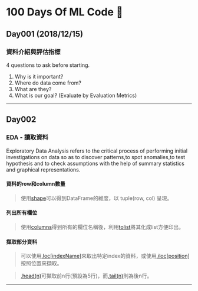 # 100 Days Of ML Code :running:
## Day001 (2018/12/15)
### 資料介紹與評估指標
4 questions to ask before starting.
1. Why is it important?
2. Where do data come from?
3. What are they?
4. What is our goal? (Evaluate by Evaluation Metrics)
***
## Day002
### EDA - 讀取資料
Exploratory Data Analysis refers to the critical process of performing initial investigations on data so as to discover patterns,to spot anomalies,to test hypothesis and to check assumptions with the help of summary statistics and graphical representations.
#### 資料的row和column數量
> 使用[shape](https://pandas.pydata.org/pandas-docs/stable/generated/pandas.DataFrame.shape.html#pandas.DataFrame.shape)可以得到DataFrame的維度，以 tuple(row, col) 呈現。
#### 列出所有欄位
> 使用[columns](https://pandas.pydata.org/pandas-docs/stable/generated/pandas.DataFrame.columns.html#pandas.DataFrame.columns)得到所有的欄位名稱後，利用[tolist](https://pandas.pydata.org/pandas-docs/stable/generated/pandas.Index.tolist.html#pandas.Index.tolist)將其化成list方便印出。
#### 擷取部分資料
> 可以使用[.loc\[indexName\]](https://pandas.pydata.org/pandas-docs/stable/generated/pandas.DataFrame.loc.html#pandas.DataFrame.loc)來取出特定index的資料，或使用[.iloc\[position\]](https://pandas.pydata.org/pandas-docs/stable/generated/pandas.DataFrame.iloc.html#pandas.DataFrame.iloc)按照位置來擷取。

> [.head(n)](https://pandas.pydata.org/pandas-docs/stable/generated/pandas.DataFrame.head.html#pandas.DataFrame.head)可擷取前n行(預設為5行)，而[.tail(n)](https://pandas.pydata.org/pandas-docs/stable/generated/pandas.DataFrame.tail.html#pandas.DataFrame.tail)則為後n行。
***
